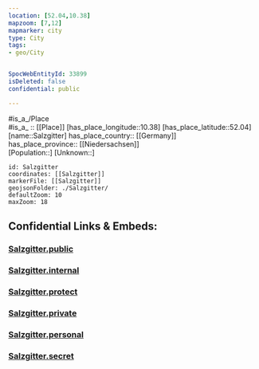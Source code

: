 ```yaml
---
location: [52.04,10.38] 
mapzoom: [7,12] 
mapmarker: city 
type: City
tags:
- geo/City


SpocWebEntityId: 33899
isDeleted: false
confidential: public

---
```

#is_a_/Place  
#is_a_ :: [[Place]] 
[has_place_longitude::10.38] 
[has_place_latitude::52.04] 
[name::Salzgitter] 
has_place_country:: [[Germany]]  
has_place_province:: [[Niedersachsen]]  
[Population::] 
[Unknown::] 


```leaflet
id: Salzgitter
coordinates: [[Salzgitter]] 
markerFile: [[Salzgitter]] 
geojsonFolder: ./Salzgitter/
defaultZoom: 10 
maxZoom: 18
```


## Confidential Links & Embeds: 

### [Salzgitter.public](/_public/\Earth\Continent\Europe\Europe~Central\Germany\Germany~West\Niedersachsen\counties~NiedersachsenSalzgitter.public.md) 

### [Salzgitter.internal](/_internal/\Earth\Continent\Europe\Europe~Central\Germany\Germany~West\Niedersachsen\counties~NiedersachsenSalzgitter.internal.md) 

### [Salzgitter.protect](/_protect/\Earth\Continent\Europe\Europe~Central\Germany\Germany~West\Niedersachsen\counties~NiedersachsenSalzgitter.protect.md) 

### [Salzgitter.private](/_private/\Earth\Continent\Europe\Europe~Central\Germany\Germany~West\Niedersachsen\counties~NiedersachsenSalzgitter.private.md) 

### [Salzgitter.personal](/_personal/\Earth\Continent\Europe\Europe~Central\Germany\Germany~West\Niedersachsen\counties~NiedersachsenSalzgitter.personal.md) 

### [Salzgitter.secret](/_secret/\Earth\Continent\Europe\Europe~Central\Germany\Germany~West\Niedersachsen\counties~NiedersachsenSalzgitter.secret.md)

